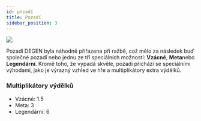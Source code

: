 ```yaml
---
id: pozadí
title: Pozadí
sidebar_position: 3
---
```


![](/img/rngBackgrounds.gif)

Pozadí DEGEN byla náhodně přiřazena při ražbě, což mělo za následek buď společné pozadí nebo jednu ze tří speciálních možností: **Vzácné**, **Meta**nebo **Legendární**. Kromě toho, že vypadá skvěle, pozadí přichází se speciálními výhodami, jako je výrazný vzhled ve hře a multiplikátory extra výdělků.

### Multiplikátory výdělků

- Vzácné: 1.5
- Meta: 3
- Legendární: 6
